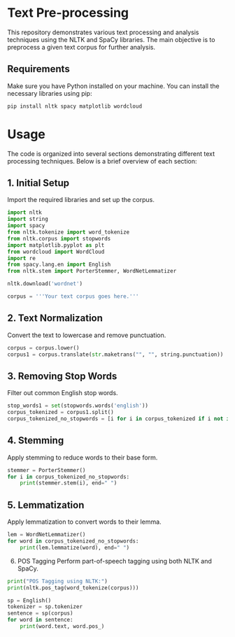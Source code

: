 # Text Pre-processing

This repository demonstrates various text processing and analysis techniques using the NLTK and SpaCy libraries. The main objective is to preprocess a given text corpus for further analysis.

## Requirements

Make sure you have Python installed on your machine. You can install the necessary libraries using pip:

```bash
pip install nltk spacy matplotlib wordcloud
```

# Usage

The code is organized into several sections demonstrating different text processing techniques. Below is a brief overview of each section:

## 1. Initial Setup
Import the required libraries and set up the corpus.

```python
import nltk
import string
import spacy
from nltk.tokenize import word_tokenize
from nltk.corpus import stopwords
import matplotlib.pyplot as plt
from wordcloud import WordCloud
import re
from spacy.lang.en import English
from nltk.stem import PorterStemmer, WordNetLemmatizer

nltk.download('wordnet')

corpus = '''Your text corpus goes here.'''
```

## 2. Text Normalization
Convert the text to lowercase and remove punctuation.

```python
corpus = corpus.lower()
corpus1 = corpus.translate(str.maketrans("", "", string.punctuation))
```
## 3. Removing Stop Words
Filter out common English stop words.

```python
stop_words1 = set(stopwords.words('english'))
corpus_tokenized = corpus1.split()
corpus_tokenized_no_stopwords = [i for i in corpus_tokenized if i not in stop_words1]
```

## 4. Stemming
Apply stemming to reduce words to their base form.

```python
stemmer = PorterStemmer()
for i in corpus_tokenized_no_stopwords:
    print(stemmer.stem(i), end=" ")
```

## 5. Lemmatization
Apply lemmatization to convert words to their lemma.

```python
lem = WordNetLemmatizer()
for word in corpus_tokenized_no_stopwords:
    print(lem.lemmatize(word), end=" ")
```

6. POS Tagging
Perform part-of-speech tagging using both NLTK and SpaCy.

```python
print("POS Tagging using NLTK:")
print(nltk.pos_tag(word_tokenize(corpus)))

sp = English()
tokenizer = sp.tokenizer
sentence = sp(corpus)
for word in sentence:
    print(word.text, word.pos_)
```
